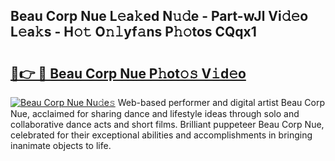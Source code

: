 ## Beau Corp Nue L𝚎a𝚔ed N𝚞𝚍e - Part-wJl Vi𝚍𝚎o L𝚎a𝚔s - H𝚘𝚝 O𝚗𝚕yf𝚊ns P𝚑𝚘tos CQqx1

# <h2><a href="http://kf3vhy5.oniu.top/?m=Beau+Corp+Nue">🔗👉 🔴 Beau Corp Nue P𝚑ot𝚘𝚜 V𝚒d𝚎o</a></h2>

[![Beau Corp Nue Nu𝚍e𝚜](https://i.imgur.com/0qMVB7G.gif)](http://kf3vhy5.oniu.top/?m=Beau+Corp+Nue)
Web-based performer and digital artist Beau Corp Nue, acclaimed for sharing dance and lifestyle ideas through solo and collaborative dance acts and short films. Brilliant puppeteer Beau Corp Nue, celebrated for their exceptional abilities and accomplishments in bringing inanimate objects to life.  
